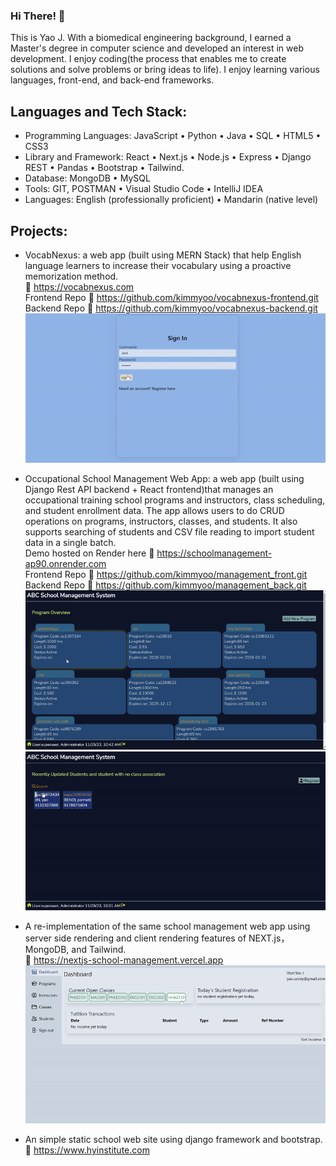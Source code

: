 ### Hi There! 👋

This is Yao J. With a biomedical engineering background, I earned a Master's degree in computer science and developed an interest in web development. I enjoy coding(the process that enables me to create solutions and solve problems or bring ideas to life). I enjoy learning various languages, front-end, and back-end frameworks. 

## Languages and Tech Stack: 
- Programming Languages: JavaScript • Python • Java • SQL • HTML5 • CSS3
- Library and Framework: React • Next.js • Node.js • Express • Django REST • Pandas • Bootstrap • Tailwind.
- Database: MongoDB • MySQL
- Tools: GIT, POSTMAN • Visual Studio Code • IntelliJ IDEA
- Languages: English (professionally proficient) • Mandarin (native level)

## Projects:
- VocabNexus: a web app (built using MERN Stack) that help English language learners to increase their vocabulary using a proactive memorization method.  
:link: https://vocabnexus.com  
Frontend Repo :link: https://github.com/kimmyoo/vocabnexus-frontend.git  
Backend Repo :link: https://github.com/kimmyoo/vocabnexus-backend.git  
![VocabNexus](https://raw.githubusercontent.com/kimmyoo/kimmyoo/main/assets/images/vocabnexusdemo.gif)

- Occupational School Management Web App: a web app (built using Django Rest API backend + React frontend)that manages an occupational training school programs and instructors, class scheduling, and student enrollment data. The app allows users to do CRUD operations on programs, instructors, classes, and students. It also supports searching of students and CSV file reading to import student data in a single batch.  
Demo hosted on Render here :link: https://schoolmanagement-ap90.onrender.com  
Frontend Repo :link: https://github.com/kimmyoo/management_front.git  
Backend Repo :link: https://github.com/kimmyoo/management_back.git  
![SchoolApp](https://raw.githubusercontent.com/kimmyoo/kimmyoo/main/assets/images/schoolmanagement1.gif)
![SchoolApp](https://raw.githubusercontent.com/kimmyoo/kimmyoo/main/assets/images/schoolmanagement2.gif)

- A re-implementation of the same school management web app using server side rendering and client rendering features of NEXT.js，MongoDB, and Tailwind.  
:link: https://nextjs-school-management.vercel.app  
![NewSchoolApp](https://raw.githubusercontent.com/kimmyoo/kimmyoo/main/assets/images/newManagementApp.gif)

- An simple static school web site using django framework and bootstrap.  
:link: https://www.hyinstitute.com

